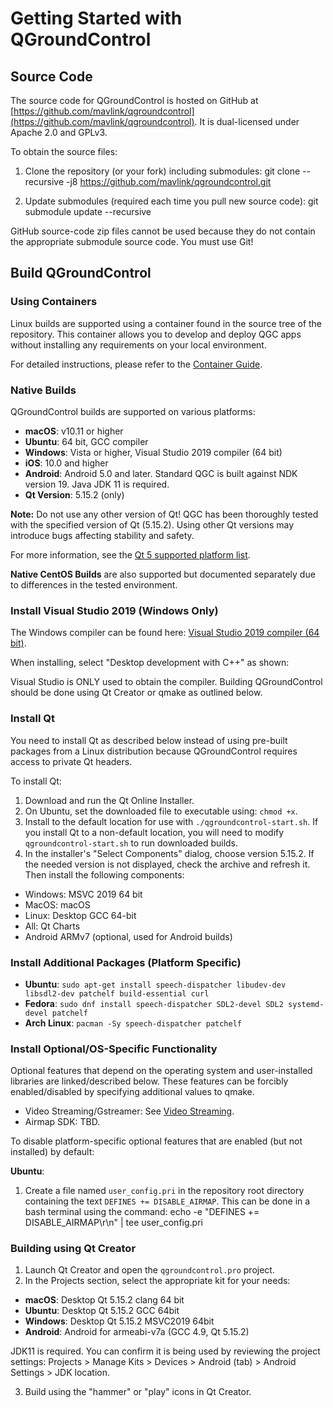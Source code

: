 # Getting Started with QGroundControl

## Source Code

The source code for QGroundControl is hosted on GitHub at [https://github.com/mavlink/qgroundcontrol](https://github.com/mavlink/qgroundcontrol). It is dual-licensed under Apache 2.0 and GPLv3.

To obtain the source files:

1. Clone the repository (or your fork) including submodules:
git clone --recursive -j8 https://github.com/mavlink/qgroundcontrol.git

2. Update submodules (required each time you pull new source code):
git submodule update --recursive


GitHub source-code zip files cannot be used because they do not contain the appropriate submodule source code. You must use Git!

## Build QGroundControl

### Using Containers

Linux builds are supported using a container found in the source tree of the repository. This container allows you to develop and deploy QGC apps without installing any requirements on your local environment.

For detailed instructions, please refer to the [Container Guide](#container-guide).

### Native Builds

QGroundControl builds are supported on various platforms:

- **macOS**: v10.11 or higher
- **Ubuntu**: 64 bit, GCC compiler
- **Windows**: Vista or higher, Visual Studio 2019 compiler (64 bit)
- **iOS**: 10.0 and higher
- **Android**: Android 5.0 and later. Standard QGC is built against NDK version 19. Java JDK 11 is required.
- **Qt Version**: 5.15.2 (only)

**Note:** Do not use any other version of Qt! QGC has been thoroughly tested with the specified version of Qt (5.15.2). Using other Qt versions may introduce bugs affecting stability and safety.

For more information, see the [Qt 5 supported platform list](#qt-5-supported-platform-list).

**Native CentOS Builds** are also supported but documented separately due to differences in the tested environment.

### Install Visual Studio 2019 (Windows Only)

The Windows compiler can be found here: [Visual Studio 2019 compiler (64 bit)](https://visualstudio.microsoft.com/visual-cpp-build-tools/).

When installing, select "Desktop development with C++" as shown:


Visual Studio is ONLY used to obtain the compiler. Building QGroundControl should be done using Qt Creator or qmake as outlined below.

### Install Qt

You need to install Qt as described below instead of using pre-built packages from a Linux distribution because QGroundControl requires access to private Qt headers.

To install Qt:

1. Download and run the Qt Online Installer.
2. On Ubuntu, set the downloaded file to executable using: `chmod +x`.
3. Install to the default location for use with `./qgroundcontrol-start.sh`. If you install Qt to a non-default location, you will need to modify `qgroundcontrol-start.sh` to run downloaded builds.
4. In the installer's "Select Components" dialog, choose version 5.15.2. If the needed version is not displayed, check the archive and refresh it. Then install the following components:
- Windows: MSVC 2019 64 bit
- MacOS: macOS
- Linux: Desktop GCC 64-bit
- All: Qt Charts
- Android ARMv7 (optional, used for Android builds)


### Install Additional Packages (Platform Specific)

- **Ubuntu**: `sudo apt-get install speech-dispatcher libudev-dev libsdl2-dev patchelf build-essential curl`
- **Fedora**: `sudo dnf install speech-dispatcher SDL2-devel SDL2 systemd-devel patchelf`
- **Arch Linux**: `pacman -Sy speech-dispatcher patchelf`

### Install Optional/OS-Specific Functionality

Optional features that depend on the operating system and user-installed libraries are linked/described below. These features can be forcibly enabled/disabled by specifying additional values to qmake.

- Video Streaming/Gstreamer: See [Video Streaming](#video-streaming).
- Airmap SDK: TBD.

To disable platform-specific optional features that are enabled (but not installed) by default:

**Ubuntu**:

1. Create a file named `user_config.pri` in the repository root directory containing the text `DEFINES += DISABLE_AIRMAP`. This can be done in a bash terminal using the command:
echo -e "DEFINES += DISABLE_AIRMAP\r\n" | tee user_config.pri


### Building using Qt Creator

1. Launch Qt Creator and open the `qgroundcontrol.pro` project.
2. In the Projects section, select the appropriate kit for your needs:
- **macOS**: Desktop Qt 5.15.2 clang 64 bit
- **Ubuntu**: Desktop Qt 5.15.2 GCC 64bit
- **Windows**: Desktop Qt 5.15.2 MSVC2019 64bit
- **Android**: Android for armeabi-v7a (GCC 4.9, Qt 5.15.2)

JDK11 is required. You can confirm it is being used by reviewing the project settings: Projects > Manage Kits > Devices > Android (tab) > Android Settings > JDK location.

3. Build using the "hammer" or "play" icons in Qt Creator.


